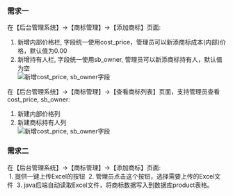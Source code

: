 ### 需求一

在【后台管理系统】->【商标管理】->【添加商标】页面: <br />
  1. 新增内部价格栏, 字段统一使用cost_price，管理员可以新添商标成本(内部)价格，默认值为0.00<br />
  2. 新增持有人栏, 字段统一使用sb_owner, 管理员可以新添商标持有人，默认值为空<br />
![新增cost_price, sb_owner字段](http://7xorah.com1.z0.glb.clouddn.com/WechatIMG141.jpeg)
      

在【后台管理系统】->【商标管理】->【查看商标列表】页面，支持管理员查看cost_price, sb_owner:<br />
  1. 新建内部价格列<br />
  2. 新建商标持有人列<br />
![新增cost_price, sb_owner字段](http://7xorah.com1.z0.glb.clouddn.com/WechatIMG142.jpeg)


### 需求二
在【后台管理系统】->【商标管理】->【添加商标】页面: <br />
  1. 提供一键上传Excel的按钮
  2. 管理员点击这个按钮，选择需要上传的Excel文件
  3. java后端自动读取Excel文件，将商标数据写入到数据库product表格。

